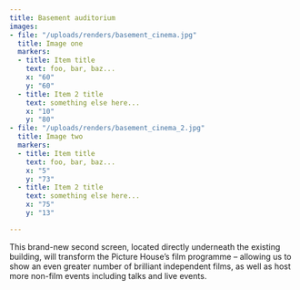 ```yaml
---
title: Basement auditorium
images:
- file: "/uploads/renders/basement_cinema.jpg"
  title: Image one
  markers:
  - title: Item title
    text: foo, bar, baz...
    x: "60"
    y: "60"
  - title: Item 2 title
    text: something else here...
    x: "10"
    y: "80"
- file: "/uploads/renders/basement_cinema_2.jpg"
  title: Image two
  markers:
  - title: Item title
    text: foo, bar, baz...
    x: "5"
    y: "73"
  - title: Item 2 title
    text: something else here...
    x: "75"
    y: "13"

---
```

This brand-new second screen, located directly underneath the existing building, will transform the Picture House’s film programme – allowing us to show an even greater number of brilliant independent films, as well as host more non-film events including talks and live events.